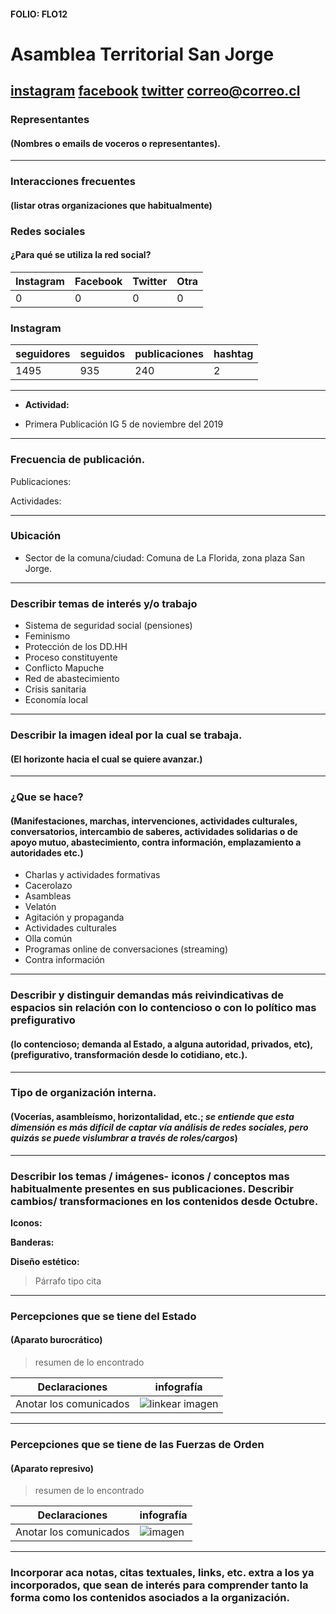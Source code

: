 #### FOLIO: FLO12
# Asamblea Territorial San Jorge

[instagram](https://www.instagram.com/asamblea_sanjorge/)
[facebook](https://www.facebook.com/Asamblea-San-Jorge-103680917752145/)
[twitter]()
<correo@correo.cl>
---

### Representantes
#### (Nombres o emails de voceros o representantes).

---
### Interacciones frecuentes
#### (listar otras organizaciones que habitualmente)

### Redes sociales
#### ¿Para qué se utiliza la red social?
| Instagram | Facebook | Twitter | Otra 
|---|---|---|---|
|0|0|0|0|

### **Instagram**
| seguidores | seguidos | publicaciones | hashtag |
|---|---|---|---|
|1495|935|240|2|

---

* **Actividad:**   

* Primera Publicación IG 5 de noviembre del 2019

---
### Frecuencia de publicación.

Publicaciones:

Actividades:

---
### Ubicación
* Sector de la comuna/ciudad: Comuna de La Florida, zona plaza San Jorge. 

---
### Describir temas de interés y/o trabajo

* Sistema de seguridad social (pensiones)
* Feminismo
* Protección de los DD.HH
* Proceso constituyente
* Conflicto Mapuche
* Red de abastecimiento 
* Crisis sanitaria 
* Economía local 

---
### Describir la imagen ideal por la cual se trabaja.
#### (El horizonte hacia el cual se quiere avanzar.)

---
### ¿Que se hace?
#### (Manifestaciones, marchas, intervenciones, actividades culturales, conversatorios, intercambio de saberes, actividades solidarias o de apoyo mutuo, abastecimiento, contra información, emplazamiento a autoridades etc.)

* Charlas y actividades formativas
* Cacerolazo 
* Asambleas 
* Velatón 
* Agitación y propaganda 
* Actividades culturales
* Olla común 
* Programas online de conversaciones (streaming)
* Contra información 

---
### Describir y distinguir demandas más reivindicativas de espacios sin relación con lo contencioso o con lo político mas prefigurativo
#### (lo contencioso; demanda al Estado, a alguna autoridad, privados, etc), (prefigurativo, transformación desde lo cotidiano, etc.).

---
### Tipo de organización interna.
#### (Vocerías, asambleísmo, horizontalidad, etc.; *se entiende que esta dimensión es más difícil de captar vía análisis de redes sociales, pero quizás se puede vislumbrar a través de roles/cargos*)

---
### Describir los temas / imágenes- iconos / conceptos mas habitualmente presentes en sus publicaciones. Describir cambios/ transformaciones en los contenidos desde Octubre.

**Iconos:**

**Banderas:**

**Diseño estético:**

> Párrafo tipo cita 

---
### Percepciones que se tiene del Estado
#### (Aparato burocrático)
> resumen de lo encontrado

| Declaraciones | infografía | 
|---|---|
|Anotar los comunicados | ![linkear imagen]() |

---
### Percepciones que se tiene de las Fuerzas de Orden
#### (Aparato represivo)
> resumen de lo encontrado

| Declaraciones | infografía | 
|---|---|
|Anotar los comunicados | ![imagen]() |


---
### Incorporar aca notas, citas textuales, links, etc. extra a los ya incorporados, que sean de interés para comprender tanto la forma como los contenidos asociados a la organización.
